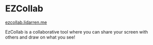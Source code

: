 # EZCollab

[ezcollab.lidarren.me](https://ezcollab.lidarren.me "EzCollab")

EzCollab is a collaborative tool where you can share your screen with others and draw on what you see!
